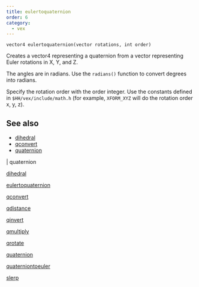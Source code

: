 ```yaml
---
title: eulertoquaternion
order: 6
category:
  - vex
---
```


`vector4 eulertoquaternion(vector rotations, int order)`

Creates a vector4 representing a quaternion from a vector representing Euler rotations in X, Y, and Z.

The angles are in radians. Use the `radians()` function to convert degrees into radians.

Specify the rotation order with the order integer. Use the constants defined in `$HH/vex/include/math.h` (for example, `XFORM_XYZ` will do the rotation order x, y, z).



## See also

- [dihedral](dihedral.html)
- [qconvert](qconvert.html)
- [quaternion](quaternion.html)

|
quaternion

[dihedral](dihedral.html)

[eulertoquaternion](eulertoquaternion.html)

[qconvert](qconvert.html)

[qdistance](qdistance.html)

[qinvert](qinvert.html)

[qmultiply](qmultiply.html)

[qrotate](qrotate.html)

[quaternion](quaternion.html)

[quaterniontoeuler](quaterniontoeuler.html)

[slerp](slerp.html)
